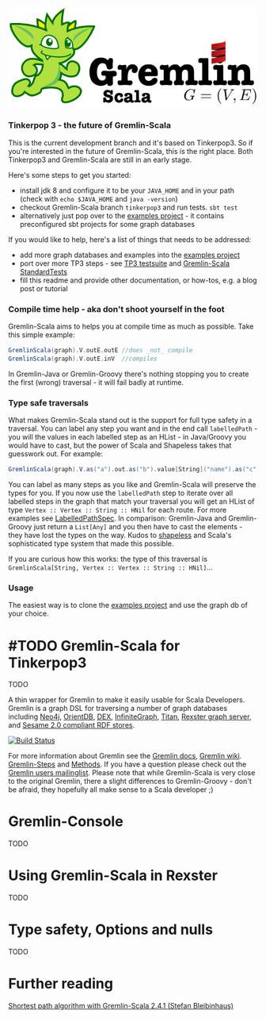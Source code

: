 ![logo](https://github.com/mpollmeier/gremlin-scala/raw/master/doc/images/gremlin-scala-logo.png)

### Tinkerpop 3 - the future of Gremlin-Scala
This is the current development branch and it's based on Tinkerpop3. So if you're interested in the future of Gremlin-Scala, this is the right place. Both Tinkerpop3 and Gremlin-Scala are still in an early stage.

Here's some steps to get you started:
* install jdk 8 and configure it to be your `JAVA_HOME` and in your path (check with `echo $JAVA_HOME` and `java -version`)
* checkout Gremlin-Scala branch `tinkerpop3` and run tests. `sbt test`
* alternatively just pop over to the [examples project](https://github.com/mpollmeier/gremlin-scala-examples) - it
  contains preconfigured sbt projects for some graph databases

If you would like to help, here's a list of things that needs to be addressed:
* add more graph databases and examples into the [examples project](https://github.com/mpollmeier/gremlin-scala-examples)
* port over more TP3 steps - see [TP3 testsuite](https://github.com/tinkerpop/tinkerpop3/tree/master/gremlin-test/src/main/java/com/tinkerpop/gremlin/process/graph/step) and [Gremlin-Scala StandardTests](https://github.com/mpollmeier/gremlin-scala/blob/tinkerpop3/src/test/scala/com/tinkerpop/gremlin/scala/GremlinStandardTestSuite.scala)
* fill this readme and provide other documentation, or how-tos, e.g. a blog post or tutorial

### Compile time help - aka don't shoot yourself in the foot
Gremlin-Scala aims to helps you at compile time as much as possible. Take this simple example:

```scala
GremlinScala(graph).V.outE.outE //does _not_ compile
GremlinScala(graph).V.outE.inV  //compiles
```

In Gremlin-Java or Gremlin-Groovy there's nothing stopping you to create the first (wrong) traversal - it will fail badly at runtime. 

### Type safe traversals
What makes Gremlin-Scala stand out is the support for full type safety in a traversal. You can label any step you want and in the end call `labelledPath` - you will the values in each labelled step as an HList - in Java/Groovy you would have to cast, but the power of Scala and Shapeless takes that guesswork out. For example:

```scala
GremlinScala(graph).V.as("a").out.as("b").value[String]("name").as("c")
```

You can label as many steps as you like and Gremlin-Scala will preserve the types for you. If you now use the `labelledPath` step to iterate over all labelled steps in the graph that match your traversal you will get an HList of type `Vertex :: Vertex :: String :: HNil` for each route. For more examples see [LabelledPathSpec](https://github.com/mpollmeier/gremlin-scala/blob/tinkerpop3/src/test/scala/com/tinkerpop/gremlin/scala/LabelledPathSpec.scala).
In comparison: Gremlin-Java and Gremlin-Groovy just return a `List[Any]` and you then have to cast the elements - they have lost the types on the way. Kudos to [shapeless](https://github.com/milessabin/shapeless/) and Scala's sophisticated type system that made this possible. 

If you are curious how this works: the type of this traversal is `GremlinScala[String, Vertex :: Vertex :: String :: HNil]`...

### Usage
The easiest way is to clone the [examples project](https://github.com/mpollmeier/gremlin-scala-examples) and use the
graph db of your choice. 


#TODO
Gremlin-Scala for Tinkerpop3
=============
TODO

A thin wrapper for Gremlin to make it easily usable for Scala Developers. 
Gremlin is a graph DSL for traversing a number of graph databases including
[Neo4j](http://neo4j.org/),
[OrientDB](http://www.orientechnologies.com/),
[DEX](http://www.sparsity-technologies.com/dex),
[InfiniteGraph](http://www.infinitegraph.com/),
[Titan](http://thinkaurelius.github.com/titan/),
[Rexster graph server](http://rexster.tinkerpop.com),
and [Sesame 2.0 compliant RDF stores](http://www.openrdf.org).

[![Build Status](https://secure.travis-ci.org/mpollmeier/gremlin-scala.png?branch=master)](http://travis-ci.org/mpollmeier/gremlin-scala)

For more information about Gremlin see the [Gremlin docs](http://gremlindocs.com/), [Gremlin wiki](https://github.com/tinkerpop/gremlin/wiki).
[Gremlin-Steps](https://github.com/tinkerpop/gremlin/wiki/Gremlin-Steps) and [Methods](https://github.com/tinkerpop/gremlin/wiki/Gremlin-Methods). 
If you have a question please check out the [Gremlin users mailinglist](https://groups.google.com/forum/#!forum/gremlin-users).
Please note that while Gremlin-Scala is very close to the original Gremlin, there a slight differences to Gremlin-Groovy - don't be afraid, they hopefully all make sense to a Scala developer ;)


Gremlin-Console
=============
TODO

Using Gremlin-Scala in Rexster
=============
TODO

Type safety, Options and nulls
=============
TODO

Further reading
=============
[Shortest path algorithm with Gremlin-Scala 2.4.1 (Stefan Bleibinhaus)](http://bleibinha.us/blog/2013/10/scala-and-graph-databases-with-gremlin-scala)

